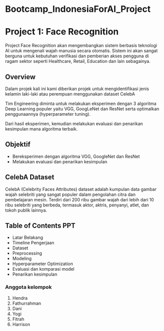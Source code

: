 # Bootcamp_IndonesiaForAI_Project

# Project 1: Face Recognition 

Project Face Recognition akan mengembangkan sistem
berbasis teknologi AI untuk mengenali wajah
manusia secara otomatis. Sistem ini akan
sangat berguna untuk kebutuhan verifikasi
dan pemberian akses pengguna di ragam
sektor seperti Healthcare, Retail, Education
dan lain sebagainya.

## Overview
Dalam projek kali ini kami diberikan projek untuk mengidentifikasi jenis kelamin laki-laki atau perempuan menggunakan dataset CelebA

Tim Engineering diminta untuk
melakukan eksperimen dengan 3
algoritma Deep Learning populer yaitu
VGG, GoogLeNet dan ResNet serta
optimalkan penggunaannya
(hyperparameter tuning).

Dari hasil eksperimen, kemudian melakukan evaluasi
dan penarikan kesimpulan mana
algoritma terbaik.

## Objektif

- Bereksperimen dengan algoritma VGG, GoogleNet dan ResNet
- Melakukan evaluasi dan penarikan kesimpulan

## CelebA Dataset

CelebA (Celebrity Faces Attributes) dataset
adalah kumpulan data gambar wajah
selebriti yang sangat populer dalam
pengolahan citra dan pembelajaran mesin.
Terdiri dari 200 ribu gambar wajah dari
lebih dari 10 ribu selebriti yang berbeda,
termasuk aktor, aktris, penyanyi, atlet, dan
tokoh publik lainnya.

## Table of Contents PPT

- Latar Belakang
- Timeline Pengerjaan
- Dataset
- Preprocessing
- Modeling
- Hyperparameter Optimization
- Evaluasi dan komparasi model
- Penarikan kesimpulan


### Anggota kelompok

1. Hendra
2. Fathurrahman 
3. Dani
4. Yogi
5. Fitrah
6. Harrison
